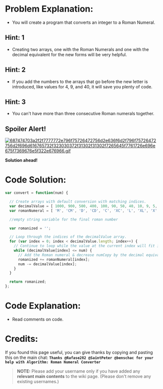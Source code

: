 # Problem Explanation:
- You will create a program that converts an integer to a Roman Numeral.

## Hint: 1
- Creating two arrays, one with the Roman Numerals and one with the decimal equivalent for the new forms will be very helpful.

## Hint: 2
- If you add the numbers to the arrays that go before the new letter is introduced, like values for 4, 9, and 40, it will save you plenty of code.

## Hint: 3
- You can't have more than three consecutive Roman numerals together.

## Spoiler Alert!
[![687474703a2f2f7777772e796f75726472756d2e636f6d2f796f75726472756d2f696d616765732f323030372f31302f31302f7265645f7761726e696e675f7369676e5f322e676966.gif](https://files.gitter.im/FreeCodeCamp/Wiki/nlOm/thumb/687474703a2f2f7777772e796f75726472756d2e636f6d2f796f75726472756d2f696d616765732f323030372f31302f31302f7265645f7761726e696e675f7369676e5f322e676966.gif)](https://files.gitter.im/FreeCodeCamp/Wiki/nlOm/687474703a2f2f7777772e796f75726472756d2e636f6d2f796f75726472756d2f696d616765732f323030372f31302f31302f7265645f7761726e696e675f7369676e5f322e676966.gif)

**Solution ahead!**

# Code Solution:

```js
var convert = function(num) {

  // Create arrays with default conversion with matching indices.
  var decimalValue = [ 1000, 900, 500, 400, 100, 90, 50, 40, 10, 9, 5, 4, 1 ];
  var romanNumeral = [ 'M', 'CM', 'D', 'CD', 'C', 'XC', 'L', 'XL', 'X', 'IX', 'V', 'IV', 'I' ];

  //empty string variable for the final roman number

  var romanized = '';

  // Loop through the indices of the decimalValue array.
  for (var index = 0; index < decimalValue.length; index++) {
    // Continue to loop while the value at the current index will fit into numCopy
    while (decimalValue[index] <= num) {
      // Add the Roman numeral & decrease numCopy by the decimal equivalent.
      romanized += romanNumeral[index];
      num -= decimalValue[index];
    }
  }

  return romanized;
};
```

# Code Explanation:
- Read comments on code.

# Credits:
If you found this page useful, you can give thanks by copying and pasting this on the main chat: **`Thanks @Rafase282 @SaintPeter @benschac for your help with Algorithm: Roman Numeral Converter`**

> **NOTE:** Please add your username only if you have added any **relevant main contents** to the wiki page. (Please don't remove any existing usernames.)

